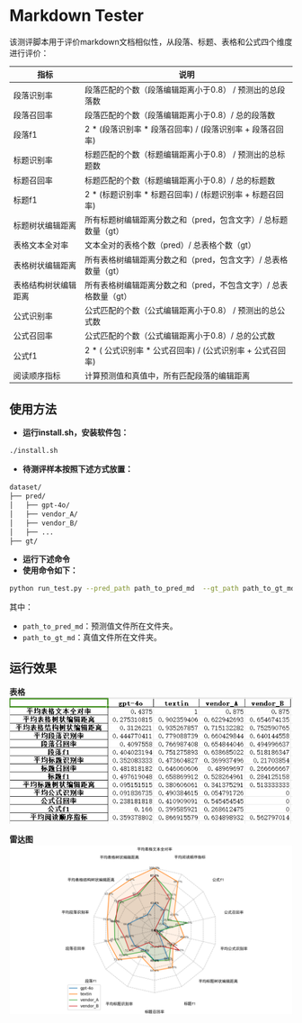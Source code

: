 # Markdown Tester

该测评脚本用于评价markdown文档相似性，从段落、标题、表格和公式四个维度进行评价：


| 指标         | 说明                                     |
|------------|----------------------------------------|
| 段落识别率      | 段落匹配的个数（段落编辑距离小于0.8）  /  预测出的总段落数      |
| 段落召回率      | 段落匹配的个数（段落编辑距离小于0.8）/ 总的段落数            |
| 段落f1       | 2 * (段落识别率 * 段落召回率) / (段落识别率 + 段落召回率)  |
| 标题识别率      | 标题匹配的个数（标题编辑距离小于0.8）  /  预测出的总标题数      |
| 标题召回率      | 标题匹配的个数（标题编辑距离小于0.8）/ 总的标题数            |
| 标题f1       | 2 * (标题识别率 * 标题召回率) / (标题识别率 + 标题召回率)  |
| 标题树状编辑距离   | 所有标题树编辑距离分数之和（pred，包含文字）/ 总标题数量（gt）    |
| 表格文本全对率    | 文本全对的表格个数（pred）/  总表格个数（gt）            |
| 表格树状编辑距离   | 所有表格树编辑距离分数之和（pred，包含文字）/ 总表格数量（gt）    |
| 表格结构树状编辑距离 | 所有表格树编辑距离分数之和（pred，不包含文字）/ 总表格数量（gt）   |
| 公式识别率      | 公式匹配的个数（公式编辑距离小于0.8）  /  预测出的总公式数      |
| 公式召回率      | 公式匹配的个数（公式编辑距离小于0.8）/ 总的公式数            |
| 公式f1       | 2 * ( 公式识别率 * 公式召回率) / (公式识别率 + 公式召回率) |
| 阅读顺序指标     | 计算预测值和真值中，所有匹配段落的编辑距离                  |



## 使用方法
- **运行install.sh，安装软件包：**
```bash
./install.sh
```
- **待测评样本按照下述方式放置：**

```
dataset/
├── pred/
│   ├── gpt-4o/
│   ├── vendor_A/
│   ├── vendor_B/
│   ├── ...
├── gt/
```



- **运行下述命令**
- **使用命令如下：**
```bash
python run_test.py --pred_path path_to_pred_md  --gt_path path_to_gt_md
```

其中：
- `path_to_pred_md`：预测值文件所在文件夹。
- `path_to_gt_md`：真值文件所在文件夹。

## 运行效果
**表格**
![pass](doc/table.png)

**雷达图**
![pass](doc/chart.png)






